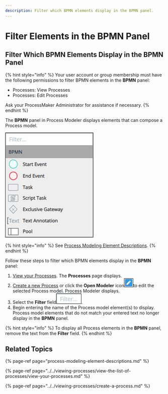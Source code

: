 ```yaml
---
description: Filter which BPMN elements display in the BPMN panel.
---
```


# Filter Elements in the BPMN Panel

## Filter Which BPMN Elements Display in the BPMN Panel

{% hint style="info" %}
Your user account or group membership must have the following permissions to filter BPMN elements in the **BPMN** panel:

* Processes: View Processes
* Processes: Edit Processes

Ask your ProcessMaker Administrator for assistance if necessary.
{% endhint %}

The **BPMN** panel in Process Modeler displays elements that can compose a Process model.

![BPMN Panel in Process Modeler](../../../.gitbook/assets/bpmn-panel-process-modeler-processes.png)

{% hint style="info" %}
See [Process Modeling Element Descriptions](process-modeling-element-descriptions.md).
{% endhint %}

Follow these steps to filter which BPMN elements display in the **BPMN** panel:

1. [View your Processes](https://processmaker.gitbook.io/processmaker-4-community/-LPblkrcFWowWJ6HZdhC/~/drafts/-LRhVZm0ddxDcGGdN5ZN/primary/designing-processes/viewing-processes/view-the-list-of-processes/view-your-processes#view-all-processes). The **Processes** page displays.
2. [Create a new Process](../../viewing-processes/create-a-process.md) or click the **Open Modeler** icon![](../../../.gitbook/assets/open-modeler-edit-icon-processes-page-processes.png)to edit the selected Process model. Process Modeler displays.
3. Select the **Filter** field![](../../../.gitbook/assets/filter-bpmn-field-process-modeler-processes.png).
4. Begin entering the name of the Process model element\(s\) to display. Process model elements that do not match your entered text no longer display in the **BPMN** panel.

{% hint style="info" %}
To display all Process elements in the **BPMN** panel, remove the text from the **Filter** field.
{% endhint %}

## Related Topics

{% page-ref page="process-modeling-element-descriptions.md" %}

{% page-ref page="../../viewing-processes/view-the-list-of-processes/view-your-processes.md" %}

{% page-ref page="../../viewing-processes/create-a-process.md" %}

